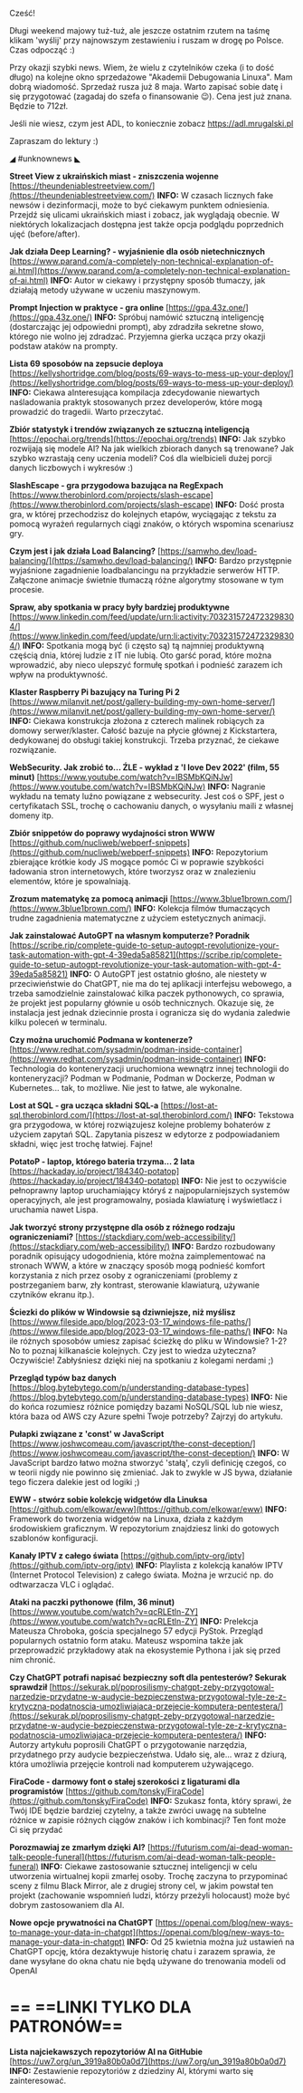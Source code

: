 Cześć!

Długi weekend majowy tuż-tuż, ale jeszcze ostatnim rzutem na taśmę klikam 'wyślij' przy najnowszym zestawieniu i ruszam w drogę po Polsce. Czas odpocząć :)

 

Przy okazji szybki news. Wiem, że wielu z czytelników czeka (i to dość długo) na kolejne okno sprzedażowe "Akademii Debugowania Linuxa". Mam dobrą wiadomość. Sprzedaż rusza już 8 maja. Warto zapisać sobie datę i się przygotować (zagadaj do szefa o finansowanie 😉). Cena jest już znana. Będzie to 712zł.

Jeśli nie wiesz, czym jest ADL, to koniecznie zobacz https://adl.mrugalski.pl
 

Zapraszam do lektury :)

 

◢ #unknownews ◣

**Street View z ukraińskich miast - zniszczenia wojenne**
[https://theundeniablestreetview.com/](https://theundeniablestreetview.com/)
**INFO:** W czasach licznych fake newsów i dezinformacji, może to być ciekawym punktem odniesienia. Przejdź się ulicami ukraińskich miast i zobacz, jak wyglądają obecnie. W niektórych lokalizacjach dostępna jest także opcja podglądu poprzednich ujęć (before/after).

**Jak działa Deep Learning? - wyjaśnienie dla osób nietechnicznych**
[https://www.parand.com/a-completely-non-technical-explanation-of-ai.html](https://www.parand.com/a-completely-non-technical-explanation-of-ai.html)
**INFO:** Autor w ciekawy i przystępny sposób tłumaczy, jak działają metody używane w uczeniu maszynowym.

**Prompt Injection w praktyce - gra online**
[https://gpa.43z.one/](https://gpa.43z.one/)
**INFO:** Spróbuj namówić sztuczną inteligencję (dostarczając jej odpowiedni prompt), aby zdradziła sekretne słowo, którego nie wolno jej zdradzać. Przyjemna gierka ucząca przy okazji podstaw ataków na prompty.

**Lista 69 sposobów na zepsucie deploya**
[https://kellyshortridge.com/blog/posts/69-ways-to-mess-up-your-deploy/](https://kellyshortridge.com/blog/posts/69-ways-to-mess-up-your-deploy/)
**INFO:** Ciekawa aInteresująca kompilacja zdecydowanie niewartych naśladowania praktyk stosowanych przez developerów, które mogą prowadzić do tragedii. Warto przeczytać.

**Zbiór statystyk i trendów związanych ze sztuczną inteligencją**
[https://epochai.org/trends](https://epochai.org/trends)
**INFO:** Jak szybko rozwijają się modele AI? Na jak wielkich zbiorach danych są trenowane? Jak szybko wzrastają ceny uczenia modeli? Coś dla wielbicieli dużej porcji danych liczbowych i wykresów :)

**SlashEscape - gra przygodowa bazująca na RegExpach**
[https://www.therobinlord.com/projects/slash-escape](https://www.therobinlord.com/projects/slash-escape)
**INFO:** Dość prosta gra, w której przechodzisz do kolejnych etapów, wyciągając z tekstu za pomocą wyrażeń regularnych ciągi znaków, o których wspomina scenariusz gry.

**Czym jest i jak działa Load Balancing?**
[https://samwho.dev/load-balancing/](https://samwho.dev/load-balancing/)
**INFO:** Bardzo przystępnie wyjaśnione zagadnienie loadbalancingu na przykładzie serwerów HTTP. Załączone animacje świetnie tłumaczą różne algorytmy stosowane w tym procesie.

**Spraw, aby spotkania w pracy były bardziej produktywne**
[https://www.linkedin.com/feed/update/urn:li:activity:7032315724723298304/](https://www.linkedin.com/feed/update/urn:li:activity:7032315724723298304/)
**INFO:** Spotkania mogą być (i często są) tą najmniej produktywną częścią dnia, której ludzie z IT nie lubią. Oto garść porad, które można wprowadzić, aby nieco ulepszyć formułę spotkań i podnieść zarazem ich wpływ na produktywność.

**Klaster Raspberry Pi bazujący na Turing Pi 2**
[https://www.milanvit.net/post/gallery-building-my-own-home-server/](https://www.milanvit.net/post/gallery-building-my-own-home-server/)
**INFO:** Ciekawa konstrukcja złożona z czterech malinek robiących za domowy serwer/klaster. Całość bazuje na płycie głównej z Kickstartera, dedykowanej do obsługi takiej konstrukcji. Trzeba przyznać, że ciekawe rozwiązanie.

**WebSecurity. Jak zrobić to... ŹLE - wykład z 'I love Dev 2022' (film, 55 minut)**
[https://www.youtube.com/watch?v=IBSMbKQiNJw](https://www.youtube.com/watch?v=IBSMbKQiNJw)
**INFO:** Nagranie wykładu na tematy luźno powiązane z websecurity. Jest coś o SPF, jest o certyfikatach SSL, trochę o cachowaniu danych, o wysyłaniu maili z własnej domeny itp.

**Zbiór snippetów do poprawy wydajności stron WWW**
[https://github.com/nucliweb/webperf-snippets](https://github.com/nucliweb/webperf-snippets)
**INFO:** Repozytorium zbierające krótkie kody JS mogące pomóc Ci w poprawie szybkości ładowania stron internetowych, które tworzysz oraz w znalezieniu elementów, które je spowalniają.

**Zrozum matematykę za pomocą animacji**
[https://www.3blue1brown.com/](https://www.3blue1brown.com/)
**INFO:** Kolekcja filmów tłumaczących trudne zagadnienia matematyczne z użyciem estetycznych animacji.

**Jak zainstalować AutoGPT na własnym komputerze? Poradnik**
[https://scribe.rip/complete-guide-to-setup-autogpt-revolutionize-your-task-automation-with-gpt-4-39eda5a85821](https://scribe.rip/complete-guide-to-setup-autogpt-revolutionize-your-task-automation-with-gpt-4-39eda5a85821)
**INFO:** O AutoGPT jest ostatnio głośno, ale niestety w przeciwieństwie do ChatGPT, nie ma do tej aplikacji interfejsu webowego, a trzeba samodzielnie zainstalować kilka paczek pythonowych, co sprawia, że projekt jest popularny głównie u osób technicznych. Okazuje się, że instalacja jest jednak dziecinnie prosta i ogranicza się do wydania zaledwie kilku poleceń w terminalu.

**Czy można uruchomić Podmana w kontenerze?**
[https://www.redhat.com/sysadmin/podman-inside-container](https://www.redhat.com/sysadmin/podman-inside-container)
**INFO:** Technologia do konteneryzacji uruchomiona wewnątrz innej technologii do konteneryzacji? Podman w Podmanie, Podman w Dockerze, Podman w Kubernetes... tak, to możliwe. Nie jest to łatwe, ale wykonalne.

**Lost at SQL - gra ucząca składni SQL-a**
[https://lost-at-sql.therobinlord.com/](https://lost-at-sql.therobinlord.com/)
**INFO:** Tekstowa gra przygodowa, w której rozwiązujesz kolejne problemy bohaterów z użyciem zapytań SQL. Zapytania piszesz w edytorze z podpowiadaniem składni, więc jest trochę łatwiej. Fajne!

**PotatoP - laptop, którego bateria trzyma... 2 lata**
[https://hackaday.io/project/184340-potatop](https://hackaday.io/project/184340-potatop)
**INFO:** Nie jest to oczywiście pełnoprawny laptop uruchamiający któryś z najpopularniejszych systemów operacyjnych, ale jest programowalny, posiada klawiaturę i wyświetlacz i uruchamia nawet Lispa.

**Jak tworzyć strony przystępne dla osób z różnego rodzaju ograniczeniami?**
[https://stackdiary.com/web-accessibility/](https://stackdiary.com/web-accessibility/)
**INFO:** Bardzo rozbudowany poradnik opisujący udogodnienia, które można zaimplementować na stronach WWW, a które w znaczący sposób mogą podnieść komfort korzystania z nich przez osoby z ograniczeniami (problemy z postrzeganiem barw, zły kontrast, sterowanie klawiaturą, używanie czytników ekranu itp.).

**Ściezki do plików w Windowsie są dziwniejsze, niż myślisz**
[https://www.fileside.app/blog/2023-03-17_windows-file-paths/](https://www.fileside.app/blog/2023-03-17_windows-file-paths/)
**INFO:** Na ile różnych sposobów umiesz zapisać ścieżkę do pliku w Windowsie? 1-2? No to poznaj kilkanaście kolejnych. Czy jest to wiedza użyteczna? Oczywiście! Zabłyśniesz dzięki niej na spotkaniu z kolegami nerdami ;)

**Przegląd typów baz danych**
[https://blog.bytebytego.com/p/understanding-database-types](https://blog.bytebytego.com/p/understanding-database-types)
**INFO:** Nie do końca rozumiesz różnice pomiędzy bazami NoSQL/SQL lub nie wiesz, która baza od AWS czy Azure spełni Twoje potrzeby? Zajrzyj do artykułu.

**Pułapki związane z 'const' w JavaScript**
[https://www.joshwcomeau.com/javascript/the-const-deception/](https://www.joshwcomeau.com/javascript/the-const-deception/)
**INFO:** W JavaScript bardzo łatwo można stworzyć 'stałą', czyli definicję czegoś, co w teorii nigdy nie powinno się zmieniać. Jak to zwykle w JS bywa, działanie tego ficzera dalekie jest od logiki ;)

**EWW - stwórz sobie kolekcję widgetów dla Linuksa**
[https://github.com/elkowar/eww](https://github.com/elkowar/eww)
**INFO:** Framework do tworzenia widgetów na Linuxa, działa z każdym środowiskiem graficznym. W repozytorium znajdziesz linki do gotowych szablonów konfiguracji.

**Kanały IPTV z całego świata**
[https://github.com/iptv-org/iptv](https://github.com/iptv-org/iptv)
**INFO:** Playlista z kolekcją kanałów IPTV (Internet Protocol Television) z całego świata. Można je wrzucić np. do odtwarzacza VLC i oglądać.

**Ataki na paczki pythonowe (film, 36 minut)**
[https://www.youtube.com/watch?v=qcRLEtln-ZY](https://www.youtube.com/watch?v=qcRLEtln-ZY)
**INFO:** Prelekcja Mateusza Chroboka, gościa specjalnego 57 edycji PyStok. Przegląd popularnych ostatnio form ataku. Mateusz wspomina także jak przeprowadzić przykładowy atak na ekosystemie Pythona i jak się przed nim chronić.

**Czy ChatGPT potrafi napisać bezpieczny soft dla pentesterów? Sekurak sprawdził**
[https://sekurak.pl/poprosilismy-chatgpt-zeby-przygotowal-narzedzie-przydatne-w-audycie-bezpieczenstwa-przygotowal-tyle-ze-z-krytyczna-podatnoscia-umozliwiajaca-przejecie-komputera-pentestera/](https://sekurak.pl/poprosilismy-chatgpt-zeby-przygotowal-narzedzie-przydatne-w-audycie-bezpieczenstwa-przygotowal-tyle-ze-z-krytyczna-podatnoscia-umozliwiajaca-przejecie-komputera-pentestera/)
**INFO:** Autorzy artykułu poprosili ChatGPT o przygotowanie narzędzia, przydatnego przy audycie bezpieczeństwa. Udało się, ale... wraz z dziurą, która umożliwia przejęcie kontroli nad komputerem używającego.

**FiraCode - darmowy font o stałej szerokości z ligaturami dla programistów**
[https://github.com/tonsky/FiraCode](https://github.com/tonsky/FiraCode)
**INFO:** Szukasz fonta, który sprawi, że Twój IDE będzie bardziej czytelny, a także zwróci uwagę na subtelne różnice w zapisie różnych ciągów znaków i ich kombinacji? Ten font może Ci się przydać

**Porozmawiaj ze zmarłym dzięki AI?**
[https://futurism.com/ai-dead-woman-talk-people-funeral](https://futurism.com/ai-dead-woman-talk-people-funeral)
**INFO:** Ciekawe zastosowanie sztucznej inteligencji w celu utworzenia wirtualnej kopii zmarłej osoby. Trochę zaczyna to przypominać sceny z filmu Black Mirror, ale z drugiej strony cel, w jakim powstał ten projekt (zachowanie wspomnień ludzi, którzy przeżyli holocaust) może być dobrym zastosowaniem dla AI.

**Nowe opcje prywatności na ChatGPT**
[https://openai.com/blog/new-ways-to-manage-your-data-in-chatgpt](https://openai.com/blog/new-ways-to-manage-your-data-in-chatgpt)
**INFO:** Od 25 kwietnia można już ustawień na ChatGPT opcję, która dezaktywuje historię chatu i zarazem sprawia, że dane wysyłane do okna chatu nie będą używane do trenowania modeli od OpenAI

== **==LINKI TYLKO DLA PATRONÓW==**
 ==
**Lista najciekawszych repozytoriów AI na GitHubie**
[https://uw7.org/un_3919a80b0a0d7](https://uw7.org/un_3919a80b0a0d7)
**INFO:** Zestawienie repozytoriów z dziedziny AI, którymi warto się zainteresować.